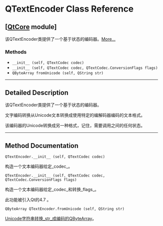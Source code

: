 # QTextEncoder Class Reference

## [[QtCore](index.htm) module]

该QTextEncoder类提供了一个基于状态的编码器。[More...](#details)

### Methods

*   `__init__ (self, QTextCodec codec)`
*   `__init__ (self, QTextCodec codec, QTextCodec.ConversionFlags flags)`
*   `QByteArray fromUnicode (self, QString str)`

* * *

## Detailed Description

该QTextEncoder类提供了一个基于状态的编码器。

文字编码转换从Unicode文本转换成使用特定的编解码器编码的文本格式。

该编码器的Unicode转换成另一种格式，记住，需要调用之间的任何状态。

* * *

## Method Documentation

```
QTextEncoder.__init__ (self, QTextCodec codec)
```

构造一个文本编码器给定_codec_。

```
QTextEncoder.__init__ (self, QTextCodec codec, QTextCodec.ConversionFlags flags)
```

构造一个文本编码器给定_codec_和转换_flags_。

此功能被引入Qt的4.7 。

```
QByteArray QTextEncoder.fromUnicode (self, QString str)
```

[](qbytearray.html)

[Unicode字符串转换_str_成编码的](qbytearray.html)[QByteArray](qbytearray.html)。